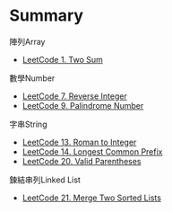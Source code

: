 # Summary
陣列Array
* [LeetCode 1. Two Sum](array/two_sum/README.md)  

數學Number
* [LeetCode 7. Reverse Integer](number/reverse_integer/README.md)  
* [LeetCode 9. Palindrome Number](number/palindrome_number/README.md)   

字串String
* [LeetCode 13. Roman to Integer](string/roman_to_Integer/README.md)
* [LeetCode 14. Longest Common Prefix](string/longest_common_prefix/README.md)
* [LeetCode 20. Valid Parentheses](string/valid_parentheses/README.md)

鍊結串列Linked List
* [LeetCode 21. Merge Two Sorted Lists](linked_list/merge_two_sorted_lists/README.md)